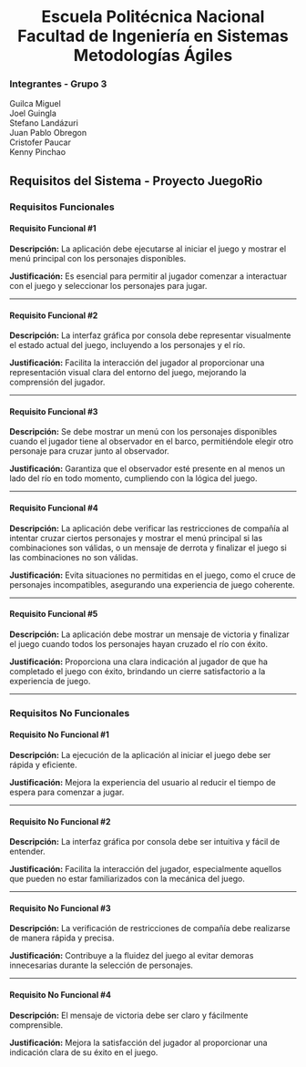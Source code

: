 <h1 align="center">
    Escuela Politécnica Nacional<br>
    Facultad de Ingeniería en Sistemas<br>
    Metodologías Ágiles<br>
</h1>

### Integrantes - Grupo 3

Guilca Miguel  
Joel Guingla  
Stefano Landázuri  
Juan Pablo Obregon  
Cristofer Paucar  
Kenny Pinchao

## Requisitos del Sistema - Proyecto JuegoRio

### Requisitos Funcionales

#### Requisito Funcional #1

**Descripción:** La aplicación debe ejecutarse al iniciar el juego y mostrar el menú principal con los personajes disponibles.

**Justificación:** Es esencial para permitir al jugador comenzar a interactuar con el juego y seleccionar los personajes para jugar.

---

#### Requisito Funcional #2

**Descripción:** La interfaz gráfica por consola debe representar visualmente el estado actual del juego, incluyendo a los personajes y el río.

**Justificación:** Facilita la interacción del jugador al proporcionar una representación visual clara del entorno del juego, mejorando la comprensión del jugador.

---

#### Requisito Funcional #3

**Descripción:** Se debe mostrar un menú con los personajes disponibles cuando el jugador tiene al observador en el barco, permitiéndole elegir otro personaje para cruzar junto al observador.

**Justificación:** Garantiza que el observador esté presente en al menos un lado del río en todo momento, cumpliendo con la lógica del juego.

---

#### Requisito Funcional #4

**Descripción:** La aplicación debe verificar las restricciones de compañía al intentar cruzar ciertos personajes y mostrar el menú principal si las combinaciones son válidas, o un mensaje de derrota y finalizar el juego si las combinaciones no son válidas.

**Justificación:** Evita situaciones no permitidas en el juego, como el cruce de personajes incompatibles, asegurando una experiencia de juego coherente.

---

#### Requisito Funcional #5

**Descripción:** La aplicación debe mostrar un mensaje de victoria y finalizar el juego cuando todos los personajes hayan cruzado el río con éxito.

**Justificación:** Proporciona una clara indicación al jugador de que ha completado el juego con éxito, brindando un cierre satisfactorio a la experiencia de juego.

---

### Requisitos No Funcionales

#### Requisito No Funcional #1

**Descripción:** La ejecución de la aplicación al iniciar el juego debe ser rápida y eficiente.

**Justificación:** Mejora la experiencia del usuario al reducir el tiempo de espera para comenzar a jugar.

---

#### Requisito No Funcional #2

**Descripción:** La interfaz gráfica por consola debe ser intuitiva y fácil de entender.

**Justificación:** Facilita la interacción del jugador, especialmente aquellos que pueden no estar familiarizados con la mecánica del juego.

---

#### Requisito No Funcional #3

**Descripción:** La verificación de restricciones de compañía debe realizarse de manera rápida y precisa.

**Justificación:** Contribuye a la fluidez del juego al evitar demoras innecesarias durante la selección de personajes.

---

#### Requisito No Funcional #4

**Descripción:** El mensaje de victoria debe ser claro y fácilmente comprensible.

**Justificación:** Mejora la satisfacción del jugador al proporcionar una indicación clara de su éxito en el juego.

